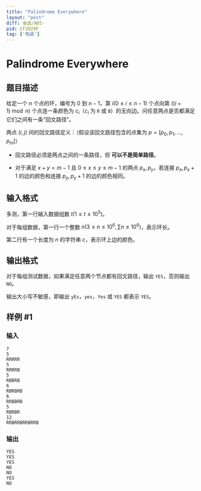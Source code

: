 ```yaml
---
title: "Palindrome Everywhere"
layout: "post"
diff: 省选/NOI-
pid: CF2029F
tag: ['构造']
---
```


# Palindrome Everywhere

## 题目描述

给定一个 $n$ 个点的环，编号为 $0$ 到 $n-1$，第 $i(0 \leq i \leq n-1)$ 个点向第 $((i+1) \bmod n)$ 个点连一条颜色为 $c_i$（$c_i$ 为 `R` 或 `B`）的无向边。问任意两点是否都满足它们之间有一条“回文路径”。

两点 $(i,j)$ 间的回文路径定义：（假设该回文路径包含的点集为 $p=[p_0,p_1,\dots,p_m]$）

- 回文路径必须是两点之间的一条路径，但 **可以不是简单路径**。

- 对于满足 $x+y=m-1$ 且 $0 \leq x \leq y \leq m-1$ 的两点 $p_x,p_y$，若连接 $p_x,p_x+1$ 的边的颜色和连接 $p_y,p_y+1$ 的边的颜色相同。

## 输入格式

多测，第一行输入数据组数 $t(1 \leq t \leq 10^5)$。

对于每组数据，第一行一个整数 $n(3 \le n \le 10^6,\sum n \le 10^6)$，表示环长。

第二行有一个长度为 $n$ 的字符串 $c$，表示环上边的颜色。

## 输出格式

对于每组测试数据，如果满足任意两个节点都有回文路径，输出 `YES`，否则输出 `NO`。

输出大小写不敏感，即输出 `yEs`，`yes`，`Yes` 或 `YES` 都表示 `YES`。

## 样例 #1

### 输入

```
7
5
RRRRR
5
RRRRB
5
RBBRB
6
RBRBRB
6
RRBBRB
5
RBRBR
12
RRBRRBRRBRRB
```

### 输出

```
YES
YES
YES
NO
NO
YES
NO
```

